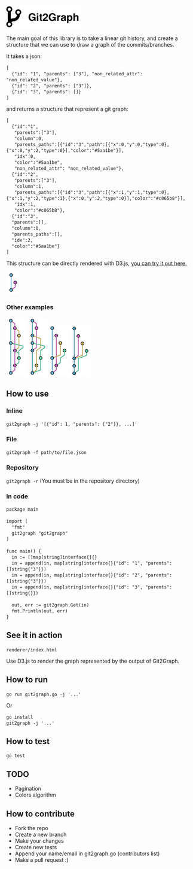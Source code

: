 ![Logo](img/logo.png)

The main goal of this library is to take a linear git history, and create a structure that we can use to draw a graph of the commits/branches.

It takes a json:

```
[
  {"id": "1", "parents": ["3"], "non_related_attr": "non_related_value"},
  {"id": "2", "parents": ["3"]},
  {"id": "3", "parents": []}
]
```

and returns a structure that represent a git graph:

```
[
  {"id":"1",
   "parents":["3"],
   "column":0,
   "parents_paths":[{"id":"3","path":[{"x":0,"y":0,"type":0},{"x":0,"y":2,"type":0}],"color":"#5aa1be"}],
   "idx":0,
   "color":"#5aa1be",
   "non_related_attr": "non_related_value"},
  {"id":"2",
   "parents":["3"],
   "column":1,
   "parents_paths":[{"id":"3","path":[{"x":1,"y":1,"type":0},{"x":1,"y":2,"type":1},{"x":0,"y":2,"type":0}],"color":"#c065b8"}],
   "idx":1,
   "color":"#c065b8"},
  {"id":"3",
  "parents":[],
  "column":0,
  "parents_paths":[],
  "idx":2,
  "color":"#5aa1be"}
]
```

This structure can be directly rendered with D3.js, [you can try it out here.](http://alaingilbert.github.io/git2graph/)

![Logo](img/img1.png)

### Other examples

![Logo](img/img2.png)
![Logo](img/img5.png)
![Logo](img/img3.png)
![Logo](img/img4.png)

## How to use

### Inline

`git2graph -j '[{"id": 1, "parents": ["2"]}, ...]'`

### File

`git2graph -f path/to/file.json`

### Repository

`git2graph -r` (You must be in the repository directory)

### In code

```
package main

import (
  "fmt"
  git2graph "git2graph"
)

func main() {
  in := []map[string]interface{}{}
  in = append(in, map[string]interface{}{"id": "1", "parents": []string{"3"}})
  in = append(in, map[string]interface{}{"id": "2", "parents": []string{"3"}})
  in = append(in, map[string]interface{}{"id": "3", "parents": []string{}})
  
  out, err := git2graph.Get(in)
  fmt.Println(out, err)
}
```

## See it in action

```
renderer/index.html
```

Use D3.js to render the graph represented by the output of Git2Graph.

## How to run

```
go run git2graph.go -j '...'
```

Or

```
go install
git2graph -j '...'
```

## How to test
```
go test
```

## TODO

- Pagination
- Colors algorithm

## How to contribute

- Fork the repo
- Create a new branch
- Make your changes
- Create new tests
- Append your name/email in git2graph.go (contributors list)
- Make a pull request :)
